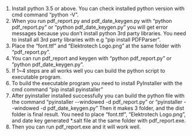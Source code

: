 1.	Install python 3.5 or above.
You can check installed python version with cmd command “python -V”.
2.	When you run pdf_report.py and pdf_date_keygen.py with “python pdf_report.py” or “python pdf_date_keygen.py” you will get error messages because you don’t install python 3rd party libraries.
You need to install all 3rd party libraries with e.g “pip install PDFParser”.
3.	Place the “font.ttf” and “Elektrotech Logo.png” at the same folder with “pdf_report.py”.
4.	You can run pdf_report and keygen with “python pdf_report.py” or ”python pdf_date_keygen.py”.
5.	If 1~4 steps are all works well you can build the python script to executable program.
6.	To build the executable program you need to install PyInstaller with the cmd command “pip install pyinstaller”
7.	After pyinstaller installed successfully you can build the python file with the command “pyinstaller --windowed -d pdf_report.py” or “pyinstaller --windowed -d pdf_date_keygen.py”
Then it makes 3 folder, and the dist folder is final result.
You need to place “font.ttf”, “Elektrotech Logo.png”, and date key generated *.salt file at the same folder with pdf_report.exe.
8.	Then you can run pdf_report.exe and it will work well.
